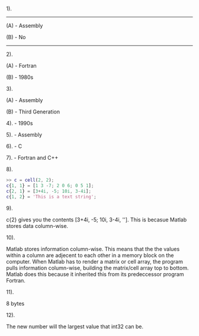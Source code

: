 1).

------------ 

(A) - Assembly

(B) - No

------------

2). 

(A) - Fortran

(B) - 1980s

3).

(A) - Assembly

(B) - Third Generation

4). - 1990s

5). - Assembly

6). - C

7). - Fortran and C++ 

8).

```MATLAB
>> c = cell(2, 2);
c{1, 1} = [1 3 -7; 2 0 6; 0 5 1];
c{2, 1} = [3+4i, -5; 10i, 3-4i];
c{1, 2} = 'This is a text string';
```

9).

c{2} gives you the contents [3+4i, -5; 10i, 3-4i, '']. This is becasue Matlab stores data column-wise.

10).

Matlab stores information column-wise. This means that the the values within a column are adjecent to each other in a memory block on the computer. When Matlab has to render a matrix or cell array, the program pulls information column-wise, building the matrix/cell array top to bottom. Matlab does this because it inherited this from its predeccessor program Fortran.

11).

8 bytes

12).

The new number will the largest value that int32 can be.

